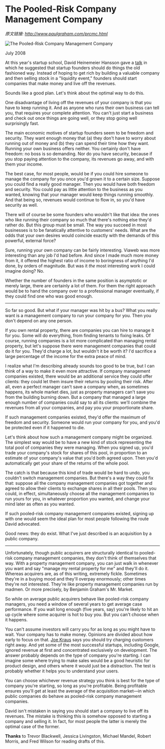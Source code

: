 # The Pooled-Risk Company Management Company

_原文链接: <http://www.paulgraham.com/prcmc.html>_

![The Pooled-Risk Company Management Company](https://s.turbifycdn.com/aah/paulgraham/the-pooled-risk-company-management-company-2.gif)  
  
July 2008  
  
At this year's startup school, David Heinemeier Hansson gave a [talk](http://www.omnisio.com/startupschool08/david-heinemeier-hansson-at-startup-school-08) in which he suggested that startup founders should do things the old fashioned way. Instead of hoping to get rich by building a valuable company and then selling stock in a "liquidity event," founders should start companies that make money and live off the revenues.  
  
Sounds like a good plan. Let's think about the optimal way to do this.  
  
One disadvantage of living off the revenues of your company is that you have to keep running it. And as anyone who runs their own business can tell you, that requires your complete attention. You can't just start a business and check out once things are going well, or they stop going well surprisingly fast.  
  
The main economic motives of startup founders seem to be freedom and security. They want enough money that (a) they don't have to worry about running out of money and (b) they can spend their time how they want. Running your own business offers neither. You certainly don't have freedom: no boss is so demanding. Nor do you have security, because if you stop paying attention to the company, its revenues go away, and with them your income.  
  
The best case, for most people, would be if you could hire someone to manage the company for you once you'd grown it to a certain size. Suppose you could find a really good manager. Then you would have both freedom and security. You could pay as little attention to the business as you wanted, knowing that your manager would keep things running smoothly. And that being so, revenues would continue to flow in, so you'd have security as well.  
  
There will of course be some founders who wouldn't like that idea: the ones who like running their company so much that there's nothing else they'd rather do. But this group must be small. The way you succeed in most businesses is to be fanatically attentive to customers' needs. What are the odds that your own desires would coincide exactly with the demands of this powerful, external force?  
  
Sure, running your own company can be fairly interesting. Viaweb was more interesting than any job I'd had before. And since I made much more money from it, it offered the highest ratio of income to boringness of anything I'd done, by orders of magnitude. But was it _the_ most interesting work I could imagine doing? No.  
  
Whether the number of founders in the same position is asymptotic or merely large, there are certainly a lot of them. For them the right approach would be to hand the company over to a professional manager eventually, if they could find one who was good enough.  
  
_____  
  
So far so good. But what if your manager was hit by a bus? What you really want is a management company to run your company for you. Then you don't depend on any one person.  
  
If you own rental property, there are companies you can hire to manage it for you. Some will do everything, from finding tenants to fixing leaks. Of course, running companies is a lot more complicated than managing rental property, but let's suppose there were management companies that could do it for you. They'd charge a lot, but wouldn't it be worth it? I'd sacrifice a large percentage of the income for the extra peace of mind.  
  
I realize what I'm describing already sounds too good to be true, but I can think of a way to make it even more attractive. If company management companies existed, there would be an additional service they could offer clients: they could let them insure their returns by pooling their risk. After all, even a perfect manager can't save a company when, as sometimes happens, its whole market dies, just as property managers can't save you from the building burning down. But a company that managed a large enough number of companies could say to all its clients: we'll combine the revenues from all your companies, and pay you your proportionate share.  
  
If such management companies existed, they'd offer the maximum of freedom and security. Someone would run your company for you, and you'd be protected even if it happened to die.  
  
Let's think about how such a management company might be organized. The simplest way would be to have a new kind of stock representing the total pool of companies they were managing. When you signed up, you'd trade your company's stock for shares of this pool, in proportion to an estimate of your company's value that you'd both agreed upon. Then you'd automatically get your share of the returns of the whole pool.  
  
The catch is that because this kind of trade would be hard to undo, you couldn't switch management companies. But there's a way they could fix that: suppose all the company management companies got together and agreed to allow their clients to exchange shares in all their pools. Then you could, in effect, simultaneously choose all the management companies to run yours for you, in whatever proportion you wanted, and change your mind later as often as you wanted.  
  
If such pooled-risk company management companies existed, signing up with one would seem the ideal plan for most people following the route David advocated.  
  
Good news: they do exist. What I've just described is an acquisition by a public company.  
  
_____  
  
Unfortunately, though public acquirers are structurally identical to pooled-risk company management companies, they don't think of themselves that way. With a property management company, you can just walk in whenever you want and say "manage my rental property for me" and they'll do it. Whereas acquirers are, as of this writing, extremely fickle. Sometimes they're in a buying mood and they'll overpay enormously; other times they're not interested. They're like property management companies run by madmen. Or more precisely, by Benjamin Graham's Mr. Market.  
  
So while on average public acquirers behave like pooled-risk company managers, you need a window of several years to get average case performance. If you wait long enough (five years, say) you're likely to hit an up cycle where some acquirer is hot to buy you. But you can't choose when it happens.  
  
You can't assume investors will carry you for as long as you might have to wait. Your company has to make money. Opinions are divided about how early to focus on that. [Joe Kraus](http://susanitsa.wordpress.com/2006/11/08/the-joe-kraus-qa-better-late/) says you should try charging customers right away. And yet some of the most successful startups, including Google, ignored revenue at first and concentrated exclusively on development. The answer probably depends on the type of company you're starting. I can imagine some where trying to make sales would be a good heuristic for product design, and others where it would just be a distraction. The test is probably whether it helps you to understand your users.  
  
You can choose whichever revenue strategy you think is best for the type of company you're starting, so long as you're profitable. Being profitable ensures you'll get at least the average of the acquisition market—in which public companies do behave as pooled-risk company management companies.  
  
David isn't mistaken in saying you should start a company to live off its revenues. The mistake is thinking this is somehow opposed to starting a company and selling it. In fact, for most people the latter is merely the optimal case of the former.  
  
  
  
  
  
**Thanks** to Trevor Blackwell, Jessica Livingston, Michael Mandel, Robert Morris, and Fred Wilson for reading drafts of this.  
  
  
  

